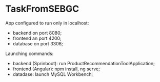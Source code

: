 # TaskFromSEBGC
App configured to run only in localhost:
  - backend on port 8080;
  - frontend an port 4200;
  - database on port 3306;
  
Launching commands:
  - backend (Sprinboot): run ProductRecommendationToolApplication;
  - frontend (Angular): npm install, ng serve;
  - datadase: launch MySQL Workbench;
